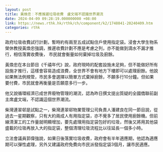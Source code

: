 ```yaml
---
layout: post
title: 黃煥忠︰不應推遲垃圾收費　盧文端不認識世界潮流
date: 2024-04-09 09:28:19.000000000 +08:00
link: https://news.rthk.hk/rthk/ch/component/k2/1748041-20240409.htm
categories: rthk
---
```


政府垃圾收費試行計劃，暫時約有兩至五成試點住戶使用指定袋。浸會大學生物系榮休教授黃煥忠強調，推遲收費計劃不應是考慮之列，亦不能做到滴水不漏才推行，相信落實收費後， 市民就會衡量如何棄掉垃圾及廚餘。

黃煥忠在本台節目《千禧年代》說，政府現時的配套設施未足夠，但不能做好所有設施才推行，這樣會容易造成浪費，全世界不會有地方下樓即可以處理廚餘。他說如果無法例規管，市民多會選擇以簡單方式棄掉廚餘，不願多行10分鐘。但如果要付費，市民就會再衡量是否願意多行一步。 

他又說循環經濟已成世界廢物管理的潮流，認為昨日撰文提出質疑的全國僑聯前副主席盧文端，不認識這個世界潮流。

柴灣連翠邨是試點之一，柴灣連翠邨物業管理公司負責人潘建良在同一節目說，從過去一星期觀察，只有大約兩成人有用指定袋，亦不覺多了居民使用廚餘機。但前線清潔工的工作量就明顯增加，要先處理用指定袋包好的垃圾，然後又將用其他袋盛載的垃圾再放入大的指定袋，整個清理垃圾流程比以往延長一個多小時。

立法會議員郭偉強說，如果日後落實垃圾收費，政府會有半年適應期，他認為適應期可以彈性處理，另外又建議政府免費向市民派發指定袋3個月，讓市民適應。
